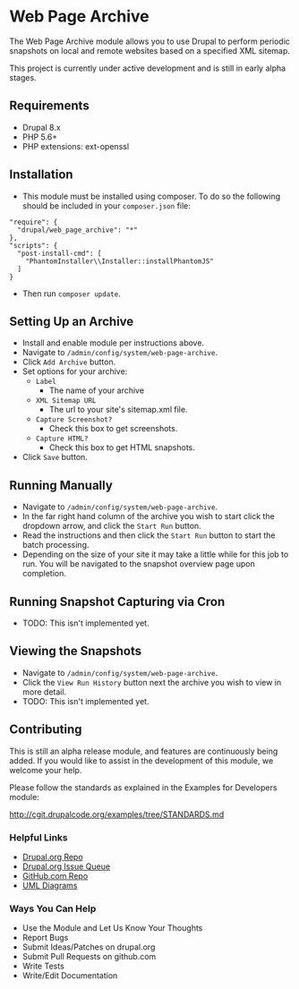 # Web Page Archive

The Web Page Archive module allows you to use Drupal to perform periodic
snapshots on local and remote websites based on a specified XML sitemap.

This project is currently under active development and is still in early
alpha stages.

## Requirements

- Drupal 8.x
- PHP 5.6+
- PHP extensions: ext-openssl

## Installation

- This module must be installed using composer. To do so the following should be
included in your `composer.json` file:

```
"require": {
  "drupal/web_page_archive": "*"
},
"scripts": {
  "post-install-cmd": [
    "PhantomInstaller\\Installer::installPhantomJS"
  ]
}
```

- Then run `composer update`.

## Setting Up an Archive

- Install and enable module per instructions above.
- Navigate to `/admin/config/system/web-page-archive`.
- Click `Add Archive` button.
- Set options for your archive:
  - `Label`
    - The name of your archive
  - `XML Sitemap URL`
    - The url to your site's sitemap.xml file.
  - `Capture Screenshot?`
    - Check this box to get screenshots.
  - `Capture HTML?`
    - Check this box to get HTML snapshots.
- Click `Save` button.

## Running Manually

- Navigate to `/admin/config/system/web-page-archive`.
- In the far right hand column of the archive you wish to start click the
dropdown arrow, and click the `Start Run` button.
- Read the instructions and then click the `Start Run` button to start the
batch processing.
- Depending on the size of your site it may take a little while for this job to
run. You will be navigated to the snapshot overview page upon completion.

## Running Snapshot Capturing via Cron

- TODO: This isn't implemented yet.

## Viewing the Snapshots

- Navigate to `/admin/config/system/web-page-archive`.
- Click the `View Run History` button next the archive you wish to view in
more detail.
- TODO: This isn't implemented yet.

## Contributing

This is still an alpha release module, and features are continuously being
added. If you would like to assist in the development of this module, we
welcome your help.

Please follow the standards as explained in the Examples for Developers module:

http://cgit.drupalcode.org/examples/tree/STANDARDS.md

### Helpful Links

- [Drupal.org Repo](https://www.drupal.org/project/web_page_archive)
- [Drupal.org Issue Queue](https://www.drupal.org/project/issues/2888559)
- [GitHub.com Repo](https://github.com/WidgetsBurritos/web_page_archive)
- [UML Diagrams](diagrams)

### Ways You Can Help

- Use the Module and Let Us Know Your Thoughts
- Report Bugs
- Submit Ideas/Patches on drupal.org
- Submit Pull Requests on github.com
- Write Tests
- Write/Edit Documentation
